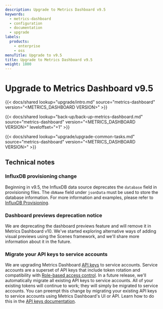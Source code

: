 ```yaml
---
description: Upgrade to Metrics Dashboard v9.5
keywords:
  - metrics-dashboard
  - configuration
  - documentation
  - upgrade
labels:
  products:
    - enterprise
    - oss
menuTitle: Upgrade to v9.5
title: Upgrade to Metrics Dashboard v9.5
weight: 1800
---
```


# Upgrade to Metrics Dashboard v9.5

{{< docs/shared lookup="upgrade/intro.md" source="metrics-dashboard" version="<METRICS_DASHBOARD VERSION>" >}}

{{< docs/shared lookup="back-up/back-up-metrics-dashboard.md" source="metrics-dashboard" version="<METRICS_DASHBOARD VERSION>" leveloffset="+1" >}}

{{< docs/shared lookup="upgrade/upgrade-common-tasks.md" source="metrics-dashboard" version="<METRICS_DASHBOARD VERSION>" >}}

## Technical notes

### InfluxDB provisioning change

Beginning in v9.5, the InfluxDB data source deprecates the `database` field in provisioning files.
The `dbName` field under `jsonData` must be used to store the database information.
For more information and examples, please refer to [InfluxDB Provisioning](../../datasources/influxdb/#provision-the-data-source).

### Dashboard previews deprecation notice

We are deprecating the dashboard previews feature and will remove it in Metrics Dashboard v10. We've started exploring alternative ways of adding visual previews using the Scenes framework, and we'll share more information about it in the future.

### Migrate your API keys to service accounts

We are upgrading Metrics Dashboard [API keys](/docs/metrics-dashboard/<METRICS_DASHBOARD_VERSION>/administration/service-accounts/migrate-api-keys/) to service accounts. Service accounts are a superset of API keys that include token rotation and compatibility with [Role-based access control](../../administration/roles-and-permissions/access-control/). In a future release, we'll automatically migrate all existing API keys to service accounts. All of your existing tokens will continue to work; they will simply be migrated to service accounts. You can preempt this change by migrating your existing API keys to service accounts using Metrics Dashboard's UI or API. Learn how to do this in the [API keys documentation](/docs/metrics-dashboard/<METRICS_DASHBOARD_VERSION>/administration/service-accounts/migrate-api-keys/).
